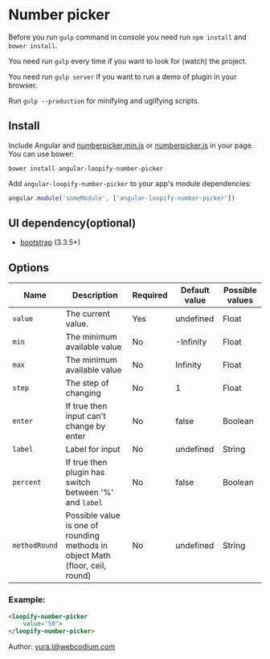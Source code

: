 # Number picker

Before you run `gulp` command in console you need run `npm install` and `bower install`.

You need run `gulp` every time if you want to look for (watch) the project.

You need run `gulp server` if you want to run a demo of plugin in your browser.

Run `gulp --production` for minifying and uglifying scripts.

## Install

Include Angular and [numberpicker.min.js](https://raw.githubusercontent.com/WebCodium/angular-loopify-number-picker/master/dist/js/numberpicker.min.js) or [numberpicker.js](https://raw.githubusercontent.com/WebCodium/angular-loopify-number-picker/master/dist/js/numberpicker.js) in your page. You can use bower:

`bower install angular-loopify-number-picker`

Add `angular-loopify-number-picker` to your app's module dependencies:

```javascript
angular.module('someModule', ['angular-loopify-number-picker'])
```

## UI dependency(optional)
- [bootstrap](http://getbootstrap.com) (3.3.5+)

## Options

| Name | Description | Required | Default value | Possible values |
| --- | --- | --- | --- | --- |
| `value` | The current value. | Yes | undefined | Float |
| `min` | The minimum available value | No | -Infinity | Float |
| `max` | The minimum available value | No | Infinity | Float |
| `step` | The step of changing | No | 1 | Float |
| `enter` | If true then input can't change by enter | No | false | Boolean |
| `label` | Label for input | No | undefined | String |
| `percent` | If true then plugin has switch between '%' and `label` | No | false | Boolean |
| `methodRound` | Possible value is one of rounding methods in object Math (floor, ceil, round) | No | undefined | String |

### Example:

```html
<loopify-number-picker
    value="50">
</loopify-number-picker>
```

Author: yura.l@webcodium.com
